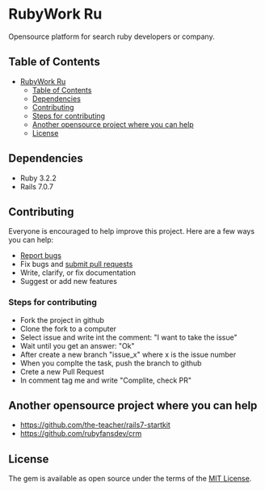 # RubyWork Ru

Opensource platform for search ruby developers or company.

## Table of Contents

- [RubyWork Ru](#rubywork-ru)
  - [Table of Contents](#table-of-contents)
  - [Dependencies](#dependencies)
  - [Contributing](#contributing)
   - [Steps for contributing](#steps-for-contributing)
  - [Another opensource project where you can help](#another-opensource-project-where-you-can-help)
  - [License](#license)


## Dependencies
- Ruby 3.2.2
- Rails 7.0.7


## Contributing

Everyone is encouraged to help improve this project. Here are a few ways you can help:

- [Report bugs](https://github.com/XaoGao/rubywork_ru/issues)
- Fix bugs and [submit pull requests](https://github.com/XaoGao/rubywork_ru/pulls)
- Write, clarify, or fix documentation
- Suggest or add new features

### Steps for contributing

 - Fork the project in github
 - Clone the fork to a computer
 - Select issue and write int the comment: "I want to take the issue"
 - Wait until you get an answer: "Ok"
 - After create a new branch "issue_x" where x is the issue number
 - When you complte the task, push the branch to github
 - Crete a new Pull Request
 - In comment tag me and write "Complite, check PR"
 
## Another opensource project where you can help

- https://github.com/the-teacher/rails7-startkit
- https://github.com/rubyfansdev/crm

## License

The gem is available as open source under the terms of the [MIT License](https://opensource.org/licenses/MIT).
